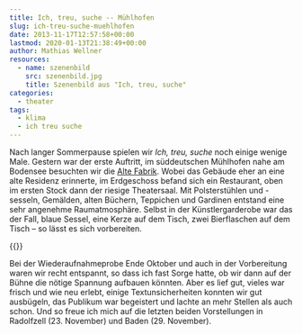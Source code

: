 ```yaml
---
title: Ich, treu, suche -- Mühlhofen
slug: ich-treu-suche-muehlhofen
date: 2013-11-17T12:57:58+00:00
lastmod: 2020-01-13T21:38:49+00:00
author: Mathias Wellner
resources:
  - name: szenenbild
    src: szenenbild.jpg
    title: Szenenbild aus "Ich, treu, suche"
categories:
  - theater
tags:
  - klima
  - ich treu suche
---
```

Nach langer Sommerpause spielen wir _Ich, treu, suche_ noch einige wenige Male. Gestern war der erste Auftritt, im süddeutschen Mühlhofen nahe am Bodensee besuchten wir die [Alte Fabrik](http://www.fabrik-muehlhofen.de/). Wobei das Gebäude eher an eine alte Residenz erinnerte, im Erdgeschoss befand sich ein Restaurant, oben im ersten Stock dann der riesige Theatersaal. Mit Polsterstühlen und -sesseln, Gemälden, alten Büchern, Teppichen und Gardinen entstand eine sehr angenehme Raumatmosphäre. Selbst in der Künstlergarderobe war das der Fall, blaue Sessel, eine Kerze auf dem Tisch, zwei Bierflaschen auf dem Tisch &ndash; so lässt es sich vorbereiten. 
<!--more-->

{{<responsive-image name="szenenbild">}}

Bei der Wiederaufnahmeprobe Ende Oktober und auch in der Vorbereitung waren wir recht entspannt, so dass ich fast Sorge hatte, ob wir dann auf der Bühne die nötige Spannung aufbauen könnten. Aber es lief gut, vieles war frisch und wie neu erlebt, einige Textunsicherheiten konnten wir gut ausbügeln, das Publikum war begeistert und lachte an mehr Stellen als auch schon. Und so freue ich mich auf die letzten beiden Vorstellungen in Radolfzell (23. November) und Baden (29. November).
